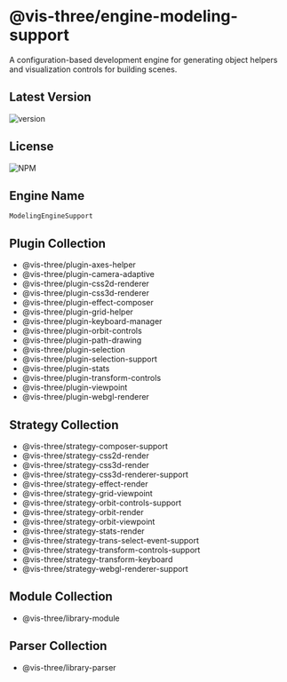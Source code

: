 # @vis-three/engine-modeling-support

A configuration-based development engine for generating object helpers and visualization controls for building scenes.

## Latest Version

<img alt="version" src="https://img.shields.io/npm/v/@vis-three/engine-modeling-support">

## License

<img alt="NPM" src="https://img.shields.io/npm/l/@vis-three/engine-modeling-support?color=blue">

## Engine Name

`ModelingEngineSupport`

## Plugin Collection

- @vis-three/plugin-axes-helper
- @vis-three/plugin-camera-adaptive
- @vis-three/plugin-css2d-renderer
- @vis-three/plugin-css3d-renderer
- @vis-three/plugin-effect-composer
- @vis-three/plugin-grid-helper
- @vis-three/plugin-keyboard-manager
- @vis-three/plugin-orbit-controls
- @vis-three/plugin-path-drawing
- @vis-three/plugin-selection
- @vis-three/plugin-selection-support
- @vis-three/plugin-stats
- @vis-three/plugin-transform-controls
- @vis-three/plugin-viewpoint
- @vis-three/plugin-webgl-renderer

## Strategy Collection

- @vis-three/strategy-composer-support
- @vis-three/strategy-css2d-render
- @vis-three/strategy-css3d-render
- @vis-three/strategy-css3d-renderer-support
- @vis-three/strategy-effect-render
- @vis-three/strategy-grid-viewpoint
- @vis-three/strategy-orbit-controls-support
- @vis-three/strategy-orbit-render
- @vis-three/strategy-orbit-viewpoint
- @vis-three/strategy-stats-render
- @vis-three/strategy-trans-select-event-support
- @vis-three/strategy-transform-controls-support
- @vis-three/strategy-transform-keyboard
- @vis-three/strategy-webgl-renderer-support

## Module Collection

- @vis-three/library-module

## Parser Collection

- @vis-three/library-parser
